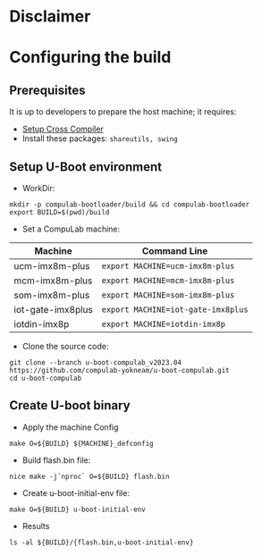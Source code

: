 # Disclaimer

# Configuring the build

## Prerequisites
It is up to developers to prepare the host machine; it requires:

* [Setup Cross Compiler](https://github.com/compulab-yokneam/meta-bsp-imx8mp/blob/kirkstone/Documentation/toolchain.md#linaro-toolchain-how-to)
* Install these packages: ``shareutils, swing``


## Setup U-Boot environment

* WorkDir:
```
mkdir -p compulab-bootloader/build && cd compulab-bootloader
export BUILD=$(pwd)/build
```

* Set a CompuLab machine:

| Machine | Command Line |
|---|---|
|ucm-imx8m-plus|```export MACHINE=ucm-imx8m-plus```|
|mcm-imx8m-plus|```export MACHINE=mcm-imx8m-plus```|
|som-imx8m-plus|```export MACHINE=som-imx8m-plus```|
|iot-gate-imx8plus|```export MACHINE=iot-gate-imx8plus```|
|iotdin-imx8p|```export MACHINE=iotdin-imx8p```|

* Clone the source code:
```
git clone --branch u-boot-compulab_v2023.04 https://github.com/compulab-yokneam/u-boot-compulab.git
cd u-boot-compulab
```

## Create U-boot binary

* Apply the machine Config
```
make O=${BUILD} ${MACHINE}_defconfig
```

* Build flash.bin file:
```
nice make -j`nproc` O=${BUILD} flash.bin
```

* Create u-boot-initial-env file:
```
make O=${BUILD} u-boot-initial-env
```

* Results
```
ls -al ${BUILD}/{flash.bin,u-boot-initial-env}
```
